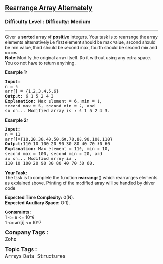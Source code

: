 <h2><a href="https://www.geeksforgeeks.org/problems/-rearrange-array-alternately-1587115620/1?page=3&status=unsolved&sortBy=submissions">Rearrange Array Alternately</a></h2><h3>Difficulty Level : Difficulty: Medium</h3><hr><div class="problems_problem_content__Xm_eO"><p>Given a <strong>sorted</strong> array of <strong>positive</strong> integers. Your task is to rearrange&nbsp;the array elements alternatively i.e first element should be max value, second should be min value, third should be second max, fourth should be second min and so on.<br>
<strong>Note:&nbsp;</strong>Modify the original array itself. Do it without using any extra space. You do not have to return anything.</p>

<p><strong>Example 1:</strong></p>

<pre><strong>Input:
</strong>n = 6
arr[] = {1,2,3,4,5,6}
<strong>Output: </strong>6 1 5 2 4 3<strong>
Explanation: </strong>Max element = 6, min = 1, 
second max = 5, second min = 2, and 
so on... Modified array is : 6 1 5 2 4 3.</pre>

<p><strong>Example 2:</strong></p>

<pre><strong>Input:
</strong>n = 11
arr[]={10,20,30,40,50,60,70,80,90,100,110}
<strong>Output:</strong>110 10 100 20 90 30 80 40 70 50 60<strong>
Explanation: </strong>Max element = 110, min = 10, 
second max = 100, second min = 20, and 
so on... Modified array is : 
110 10 100 20 90 30 80 40 70 50 60.
</pre>

<p><strong>Your&nbsp;Task:</strong><br>
The task is to complete the function <strong>rearrange</strong>() which rearranges elements as explained above. Printing of the modified array will be handled by driver code.</p>

<p><strong>Expected Time Complexity:</strong>&nbsp;O(N).<br>
<strong>Expected Auxiliary Space:</strong>&nbsp;O(1).</p>

<p><strong>Constraints:</strong><br>
1 &lt;= n &lt;= 10^6<br>
1 &lt;= arr[i] &lt;= 10^7</p>
</div><p><span style=font-size:18px><strong>Company Tags : </strong><br><code>Zoho</code>&nbsp;<br><p><span style=font-size:18px><strong>Topic Tags : </strong><br><code>Arrays</code>&nbsp;<code>Data Structures</code>&nbsp;